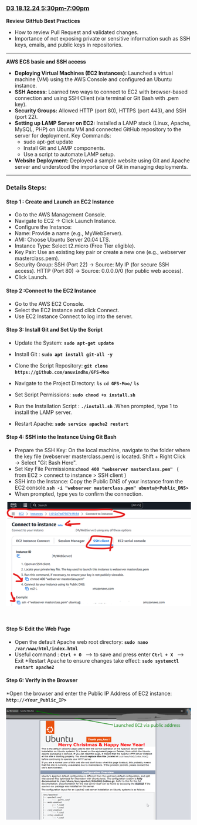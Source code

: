 ### <u>**D3 18.12.24 5:30pm-7:00pm**</u>
**Review GitHub Best Practices**
* How to review Pull Request and validated changes.
* Importance of not exposing private or sensitive information such as SSH keys, emails, and public keys in repositories.

***

**AWS ECS basic and SSH access**
* **Deploying Virtual Machines (EC2 Instances):**
Launched a virtual machine (VM) using the AWS Console and configured an Ubuntu instance.
&nbsp;
* **SSH Access:**
Learned two ways to connect to EC2 with browser-based connection and using SSH Client (via terminal or Git Bash with .pem key).
&nbsp;
*  **Security Groups:**
Allowed HTTP (port 80), HTTPS (port 443), and SSH (port 22).
&nbsp;
* **Setting up LAMP Server on EC2:**
  Installed a LAMP stack (Linux, Apache, MySQL, PHP) on Ubuntu VM and connected GitHub repository to the server for deployment.
Key Commands:
  * sudo apt-get update
  * Install Git and LAMP components.
  * Use a script to automate LAMP setup.
&nbsp;
* **Website Deployment:**
Deployed a sample website using Git and Apache server and understood the importance of Git in managing deployments.
***
### Details Steps:
#### Step 1 : Create and Launch an EC2 Instance
* Go to the AWS Management Console.
* Navigate to EC2 → Click Launch Instance.
* Configure the Instance:
* Name: Provide a name (e.g., MyWebServer).
* AMI: Choose Ubuntu Server 20.04 LTS.
* Instance Type: Select t2.micro (Free Tier eligible).
* Key Pair: Use an existing key pair or create a new one (e.g., webserver masterclass.pem).
* Security Group:
SSH (Port 22) → Source: My IP (for secure SSH access).
HTTP (Port 80) → Source: 0.0.0.0/0 (for public web access).
* Click Launch.
&nbsp;

#### Step 2 :Connect to the EC2 Instance
* Go to the AWS EC2 Console.
* Select the EC2 instance and click Connect.
* Use EC2 Instance Connect to log into the server.
&nbsp;

#### Step 3: Install Git and Set Up the Script
* Update the System: **`sudo apt-get update`**
* Install Git : **`sudo apt install git-all -y`**
* Clone the Script Repository:
**`git clone https://github.com/anuvindhs/GFS-Moo`**
* Navigate to the Project Directory:
 **`ls`**
**`cd GFS-Moo/`**
**`ls`**
* Set Script Permissions: **`sudo chmod +x install.sh`**
* Run the Installation Script : **`./install.sh`** .When prompted, type 1 to install the LAMP server.

* Restart Apache: **`sudo service apache2 restart`**
&nbsp;

#### Step 4: SSH into the Instance Using Git Bash
* Prepare the SSH Key: On the local machine, navigate to the folder where the key file (webserver masterclass.pem) is located. Shift + Right Click → Select "Git Bash Here".
* Set Key File Permissions:**`chmod 400 "webserver masterclass.pem" `** ( from EC2 > connect to instance > SSH client )
* SSH into the Instance:
Copy the Public DNS of your instance from the EC2 console.**`ssh -i "webserver masterclass.pem" ubuntu@<Public_DNS>`**
* When prompted, type yes to confirm the connection.

![alt text](<Assets/SSH Client.png>)

&nbsp;

#### Step 5: Edit the Web Page
* Open the default Apache web root directory:
**`sudo nano /var/www/html/index.html`**
* Useful command :
  **`Ctrl + O `** --> to save and press enter
**`Ctrl + X `** --> Exit
*Restart Apache to ensure changes take effect:
**`sudo systemctl restart apache2`**
&nbsp;

#### Step 6: Verify in the Browser
*Open the browser and enter the Public IP Address of  EC2 instance:
**`http://<Your_Public_IP>`**

![alt text](<Assets/EC2 sucessful.png>)